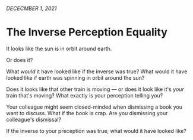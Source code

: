 <!-- header.html, {title: 'The Inverse Perception Equality'} -->

###### DECECMBER 1, 2021

# The Inverse Perception Equality

It looks like the sun is in orbit around earth.

Or does it?

What *would* it have looked like if the inverse was true? What would it have looked like if earth was spinning in orbit around the sun?

Does it looks like that other train is moving — or does it look like it's *your* train that's moving? What exactly is your perception telling you?

Your colleague might seem closed-minded when dismissing a book you want to discuss. What if the book is crap. Are you dismissing your colleague's dismissal?

If the inverse to your preception was true, what would it have looked like?

<!-- footer.html -->